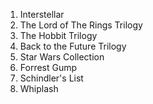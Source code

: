 1. Interstellar
2. The Lord of The Rings Trilogy
3. The Hobbit Trilogy
4. Back to the Future Trilogy
5. Star Wars Collection
6. Forrest Gump
7. Schindler's List
8. Whiplash
